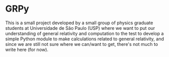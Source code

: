 # GRPy

This is a small project developed by a small group of physics graduate students at Universidade de São Paulo (USP) where we want to put our understanding of general relativity and computation to the test to develop a simple Python module to make calculations related to general relativity, and since we are still not sure where we can/want to get, there's not much to write here (for now). 
